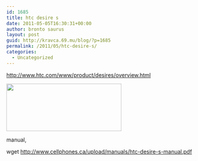 ```yaml
---
id: 1685
title: htc desire s
date: 2011-05-05T16:30:31+00:00
author: bronto saurus
layout: post
guid: http://kravca.69.mu/blog/?p=1685
permalink: /2011/05/htc-desire-s/
categories:
  - Uncategorized
---
```

<http://www.htc.com/www/product/desires/overview.html>

<img src="http://brontosaurusrex.69.mu/wp-content/uploads/2011/05/desire-300x124.jpg" alt="" title="desire" width="300" height="124" class="size-medium wp-image-1687" />

manual,
  
wget http://www.cellphones.ca/upload/manuals/htc-desire-s-manual.pdf